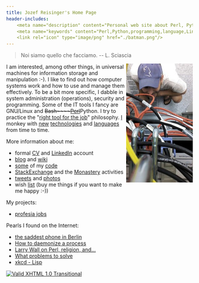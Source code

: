 ```yaml
---
title: Jozef Reisinger's Home Page
header-includes:
    <meta name="description" content="Personal web site about Perl, Python, programming, Linux operating system, system administration, operations, computer networking, IT audit and security" />
    <meta name="keywords" content="Perl,Python,programming,language,Linux,sysadmin,admin,system,administrator,operations,computer,networking,IT,security,audit,auditing" />
    <link rel="icon" type="image/png" href="./batman.png"/>
---
```


> Noi siamo quello che facciamo. -- L. Sciascia

<img style="float: right;" src="rack_top.jpg" title="Hmmm, why oh why, isn&#39;t it working ... :-)" alt="me@dc" />

I am interested, among other things, in universal machines for information storage and manipulation :-). I like to find out how computer systems work and how to use and manage them effectively. To be a bit more specific, I dabble in system administration (operations), security and programming. Some of the IT tools I fancy are GNU/Linux and ~~Bash~~~~[Perl](https://www.perl.org)~~Python. I try to practice the "[right tool for the job](http://catb.org/esr/writings/unix-koans/shell-tools.html)" philosophy. [I](https://github.com/jreisinger/have-done) monkey with [new](https://github.com/jreisinger/blog/blob/master/posts/devops.md) [technologies](https://github.com/jreisinger/blog/blob/master/posts/docker.md) and [languages](https://golang.org/) from time to time.

More information about me:

- formal [CV](cv.html) and [LinkedIn](https://sk.linkedin.com/in/jozefreisinger) account
- [blog](https://jreisinger.blogspot.com/) and [wiki](http://wiki.reisinge.net)
- [some](https://metacpan.org/author/REISINGE) of my [code](https://github.com/jreisinger)
- [StackExchange](https://stackexchange.com/users/1010742/jreisinger)
  and the [Monastery](http://perlmonks.org/?node_id=6364;user=reisinge)
  activities
- [tweets](https://twitter.com/JozefReisinger) and [photos](https://www.flickr.com/photos/jozrei)
- wish [list](https://amzn.com/w/23WE353M6O53S) (buy me things if you
  want to make me happy :-))

My projects:

- [profesia jobs](http://jreisinger.github.io/profesia-jobs)

Pearls I found on the Internet:

- [the saddest phone in Berlin](http://perlmonks.org/?node_id=324763)
- [How to daemonize a process](http://world.std.com/~swmcd/steven/tech/daemon.html)
- [Larry Wall on Perl, religion, and...](https://interviews.slashdot.org/story/02/09/06/1343222/larry-wall-on-perl-religion-and)
- [What problems to solve](http://genius.cat-v.org/richard-feynman/writtings/letters/problems)
- [xkcd - Lisp](https://xkcd.com/224/)

[![Valid XHTML 1.0
Transitional](https://www.w3.org/Icons/valid-xhtml10-blue)](https://validator.w3.org/check?uri=http://jreisinger.github.io)
